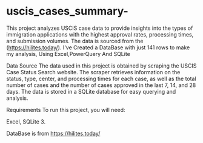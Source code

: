 # uscis_cases_summary-

This project analyzes USCIS case data to provide insights into the types of immigration applications with the highest approval rates, processing times, and submission volumes. The data is sourced from the (https://hilites.today/).
I've Created a DataBase with just 141 rows to make my analysis, Using Excel,PowerQuery And SQLite

Data Source
The data used in this project is obtained by scraping the USCIS Case Status Search website. The scraper retrieves information on the status, type, center, and processing times for each case, as well as the total number of cases and the number of cases approved in the last 7, 14, and 28 days. The data is stored in a SQLite database for easy querying and analysis.

Requirements
To run this project, you will need:

Excel,
SQLite 3.

DataBase is from https://hilites.today/
